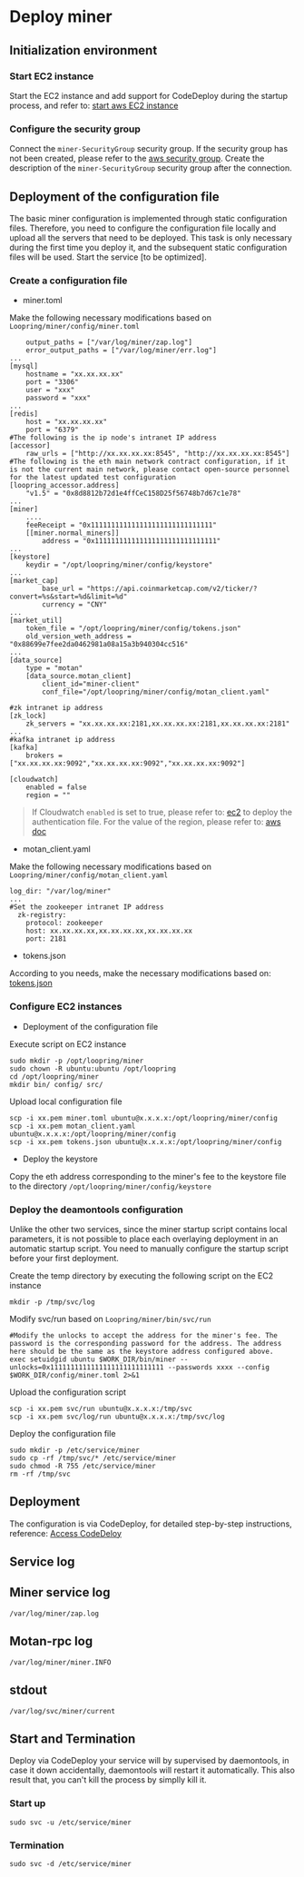 # Deploy miner

## Initialization environment

### Start EC2 instance
Start the EC2 instance and add support for CodeDeploy during the startup process, and refer to: [start aws EC2 instance](new_ec2.md)

### Configure the security group
Connect the `miner-SecurityGroup` security group. If the security group has not been created, please refer to the [aws security group](security_group.md). Create the description of the `miner-SecurityGroup` security group after the connection.

## Deployment of the configuration file

The basic miner configuration is implemented through static configuration files. Therefore, you need to configure the configuration file locally and upload all the servers that need to be deployed. This task is only necessary during the first time you deploy it, and the subsequent static configuration files will be used. Start the service [to be optimized].

### Create a configuration file
* miner.toml

Make the following necessary modifications based on `Loopring/miner/config/miner.toml`
```
    output_paths = ["/var/log/miner/zap.log"]
    error_output_paths = ["/var/log/miner/err.log"]
...
[mysql]
    hostname = "xx.xx.xx.xx"
    port = "3306"
    user = "xxx"
    password = "xxx"
...
[redis]
    host = "xx.xx.xx.xx"
    port = "6379"
#The following is the ip node's intranet IP address
[accessor]
    raw_urls = ["http://xx.xx.xx.xx:8545", "http://xx.xx.xx.xx:8545"]
#The following is the eth main network contract configuration, if it is not the current main network, please contact open-source personnel for the latest updated test configuration
[loopring_accessor.address]
    "v1.5" = "0x8d8812b72d1e4ffCeC158D25f56748b7d67c1e78"
...
[miner]
    ....
    feeReceipt = "0x111111111111111111111111111111"
    [[miner.normal_miners]]
        address = "0x111111111111111111111111111111"
...
[keystore]
    keydir = "/opt/loopring/miner/config/keystore"
...
[market_cap]
        base_url = "https://api.coinmarketcap.com/v2/ticker/?convert=%s&start=%d&limit=%d"
        currency = "CNY"
...
[market_util]
    token_file = "/opt/loopring/miner/config/tokens.json"
    old_version_weth_address = "0x88699e7fee2da0462981a08a15a3b940304cc516"
...
[data_source]
    type = "motan"
    [data_source.motan_client]
        client_id="miner-client"
        conf_file="/opt/loopring/miner/config/motan_client.yaml"

#zk intranet ip address
[zk_lock]
    zk_servers = "xx.xx.xx.xx:2181,xx.xx.xx.xx:2181,xx.xx.xx.xx:2181"
...
#kafka intranet ip address
[kafka]
    brokers = ["xx.xx.xx.xx:9092","xx.xx.xx.xx:9092","xx.xx.xx.xx:9092"]

[cloudwatch]
    enabled = false
    region = ""
```

> If Cloudwatch `enabled` is set to true, please refer to: [ec2](new_ec2.md) to deploy the authentication file. For the value of the region, please refer to: [aws doc](https://docs.aws.amazon.com/AWSEC2/latest/UserGuide/using-regions-availability-zones.html)

* motan_client.yaml

Make the following necessary modifications based on `Loopring/miner/config/motan_client.yaml`
```
log_dir: "/var/log/miner"
...
#Set the zookeeper intranet IP address
  zk-registry:
    protocol: zookeeper
    host: xx.xx.xx.xx,xx.xx.xx.xx,xx.xx.xx.xx
    port: 2181
```
* tokens.json

According to you needs, make the necessary modifications based on: [tokens.json](tokens_main.md)

### Configure EC2 instances
* Deployment of the configuration file

Execute script on EC2 instance
```
sudo mkdir -p /opt/loopring/miner
sudo chown -R ubuntu:ubuntu /opt/loopring
cd /opt/loopring/miner 
mkdir bin/ config/ src/
```
Upload local configuration file
```
scp -i xx.pem miner.toml ubuntu@x.x.x.x:/opt/loopring/miner/config
scp -i xx.pem motan_client.yaml ubuntu@x.x.x.x:/opt/loopring/miner/config
scp -i xx.pem tokens.json ubuntu@x.x.x.x:/opt/loopring/miner/config
```
* Deploy the keystore

Copy the eth address corresponding to the miner's fee to the keystore file to the directory `/opt/loopring/miner/config/keystore`

### Deploy the deamontools configuration

Unlike the other two services, since the miner startup script contains local parameters, it is not possible to place each overlaying deployment in an automatic startup script. You need to manually configure the startup script before your first deployment.

Create the temp directory by executing the following script on the EC2 instance
```
mkdir -p /tmp/svc/log
```
Modify svc/run based on `Loopring/miner/bin/svc/run`
```
#Modify the unlocks to accept the address for the miner's fee. The password is the corresponding password for the address. The address here should be the same as the keystore address configured above.
exec setuidgid ubuntu $WORK_DIR/bin/miner --unlocks=0x1111111111111111111111111111 --passwords xxxx --config $WORK_DIR/config/miner.toml 2>&1
```
Upload the configuration script
```
scp -i xx.pem svc/run ubuntu@x.x.x.x:/tmp/svc
scp -i xx.pem svc/log/run ubuntu@x.x.x.x:/tmp/svc/log
```
Deploy the configuration file
```
sudo mkdir -p /etc/service/miner
sudo cp -rf /tmp/svc/* /etc/service/miner
sudo chmod -R 755 /etc/service/miner
rm -rf /tmp/svc
```

## Deployment
The configuration is via CodeDeploy, for detailed step-by-step instructions, reference: [Access CodeDeloy](codedeploy.md)

## Service log

## Miner service log
`/var/log/miner/zap.log`

## Motan-rpc log
`/var/log/miner/miner.INFO`

## stdout
`/var/log/svc/miner/current`

## Start and Termination
Deploy via CodeDeploy your service will by supervised by daemontools, in case it down accidentally, daemontools will restart it automatically. This also result that, you can't kill the process by simplly kill it.

### Start up
`sudo svc -u /etc/service/miner`

### Termination
`sudo svc -d /etc/service/miner`